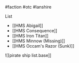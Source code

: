 #faction #otc #lanshire

List
- [[HMS Abigail]]
- [[HMS Consequence]]
- [[HMS Iron Titan]]
- [[HMS Minnow (Missing)]]
- [[HMS Occam's Razor (Sunk)]]

![[pirate ship list.base]]